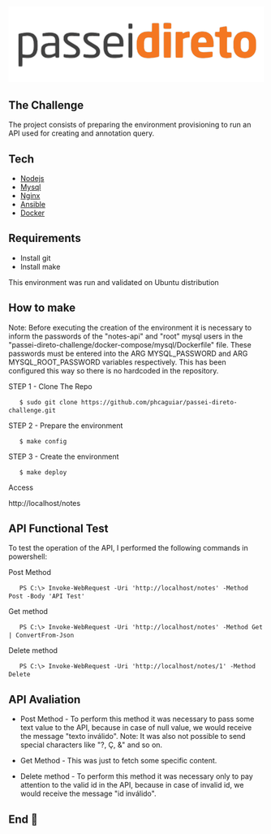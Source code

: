 ![alt text](https://github.com/phcaguiar/passei-direto-challenge/blob/master/img/logo_passeidireto.svg)


## The Challenge

The project consists of preparing the environment provisioning to run an API used for creating and
annotation query.

## Tech

  * [Nodejs](https://nodejs.org/en/)
  * [Mysql](https://www.mysql.com/)
  * [Nginx](https://nginx.org/en/)
  * [Ansible](https://www.ansible.com/)
  * [Docker](https://www.docker.com/)
## Requirements

  * Install git 
  * Install make

This environment was run and validated on Ubuntu distribution

## How to make

Note: Before executing the creation of the environment it is necessary to inform the passwords of the "notes-api" and "root" mysql users in the "passei-direto-challenge/docker-compose/mysql/Dockerfile" file. These passwords must be entered into the ARG MYSQL_PASSWORD and ARG MYSQL_ROOT_PASSWORD variables respectively. This has been configured this way so there is no hardcoded in the repository.

STEP 1 - Clone The Repo

  ```
     $ sudo git clone https://github.com/phcaguiar/passei-direto-challenge.git
  ```

STEP 2 - Prepare the environment

  ```
     $ make config
  ```

STEP 3 - Create the environment

  ```
     $ make deploy
  ```

Access
 
http://localhost/notes
  
## API Functional Test 

To test the operation of the API, I performed the following commands in powershell:

Post Method

  ```
     PS C:\> Invoke-WebRequest -Uri 'http://localhost/notes' -Method Post -Body 'API Test'
  ```

Get method

  ```
     PS C:\> Invoke-WebRequest -Uri 'http://localhost/notes' -Method Get | ConvertFrom-Json
  ```

Delete method

  ```
     PS C:\> Invoke-WebRequest -Uri 'http://localhost/notes/1' -Method Delete
  ```

## API Avaliation

* Post Method - To perform this method it was necessary to pass some text value to the API, because in case of null value, we would receive the message "texto inválido". Note: It was also not possible to send special characters like "?, Ç, &" and so on.

* Get Method - This was just to fetch some specific content.

* Delete method - To perform this method it was necessary only to pay attention to the valid id in the API, because in case of invalid id, we would receive the message "id inválido".

## End :raised_hands:
